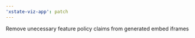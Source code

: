 ```yaml
---
'xstate-viz-app': patch
---
```


Remove unecessary feature policy claims from generated embed iframes
